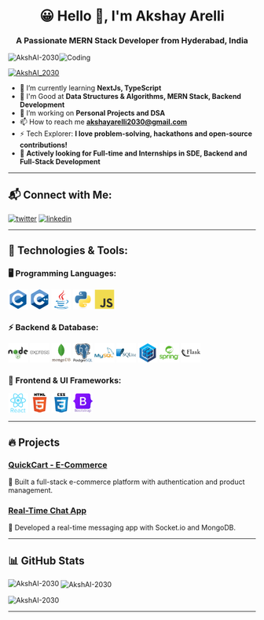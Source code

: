 <h1 align="center">😀 Hello 👋, I'm Akshay Arelli</h1>
<h3 align="center">A Passionate MERN Stack Developer from Hyderabad, India</h3>

<img align="right" alt="Coding" width="400" src="https://media.giphy.com/media/qgQUggAC3Pfv687qPC/giphy.gif">

<p align="left"> <img src="https://komarev.com/ghpvc/?username=AkshAI-2030&label=Profile%20views&color=0e75b6&style=flat" alt="AkshAI-2030" /> </p>

<p align="left"> <a href="https://twitter.com/AkshAI_2030" target="blank"><img src="https://img.shields.io/twitter/follow/AkshAI_2030?logo=twitter&style=for-the-badge" alt="AkshAI_2030" /></a> </p>

- 🌱 I’m currently learning **NextJs, TypeScript**
- 💬 I'm Good at **Data Structures & Algorithms, MERN Stack, Backend Development**
- 🚀 I’m working on **Personal Projects and DSA**
- 📫 How to reach me **akshayarelli2030@gmail.com**
- ⚡ Tech Explorer: **I love problem-solving, hackathons and open-source contributions!**
- 🧐 **Actively looking for Full-time and Internships in SDE, Backend and Full-Stack Development**
---

## 📬 Connect with Me:
<p align="left">
<a href="https://twitter.com/AkshAI_2030" target="blank"><img align="center" src="https://raw.githubusercontent.com/rahuldkjain/github-profile-readme-generator/master/src/images/icons/Social/twitter.svg" alt="twitter" height="30" width="40" /></a>
<a href="https://linkedin.com/in/akshay-arelli-b5476b32a/" target="blank"><img align="center" src="https://raw.githubusercontent.com/rahuldkjain/github-profile-readme-generator/master/src/images/icons/Social/linked-in-alt.svg" alt="linkedin" height="30" width="40" /></a>
</p>

---

## 🚀 Technologies & Tools:
### 🖥️ Programming Languages:
<p align="left">
  <img src="https://raw.githubusercontent.com/devicons/devicon/master/icons/c/c-original.svg" alt="C" width="40" height="40"/>
  <img src="https://raw.githubusercontent.com/devicons/devicon/master/icons/cplusplus/cplusplus-original.svg" alt="C++" width="40" height="40"/>
  <img src="https://raw.githubusercontent.com/devicons/devicon/master/icons/java/java-original.svg" alt="Java" width="40" height="40"/>
  <img src="https://raw.githubusercontent.com/devicons/devicon/master/icons/python/python-original.svg" alt="Python" width="40" height="40"/>
  <img src="https://raw.githubusercontent.com/devicons/devicon/master/icons/javascript/javascript-original.svg" alt="JavaScript" width="40" height="40"/>
</p>

### ⚡ Backend & Database:
<p align="left">
  <img src="https://raw.githubusercontent.com/devicons/devicon/master/icons/nodejs/nodejs-original-wordmark.svg" alt="Node.js" width="40" height="40"/>
  <img src="https://raw.githubusercontent.com/devicons/devicon/master/icons/express/express-original-wordmark.svg" alt="Express.js" width="40" height="40"/>
  <img src="https://raw.githubusercontent.com/devicons/devicon/master/icons/mongodb/mongodb-original-wordmark.svg" alt="MongoDB" width="40" height="40"/>
  <img src="https://raw.githubusercontent.com/devicons/devicon/master/icons/postgresql/postgresql-original-wordmark.svg" alt="PostgreSQL" width="40" height="40"/>
  <img src="https://raw.githubusercontent.com/devicons/devicon/master/icons/mysql/mysql-original-wordmark.svg" alt="MySQL" width="40" height="40"/>
  <img src="https://raw.githubusercontent.com/devicons/devicon/master/icons/sqlite/sqlite-original-wordmark.svg" alt="SQLite" width="40" height="40"/>
  <img src="https://raw.githubusercontent.com/devicons/devicon/master/icons/sequelize/sequelize-original.svg" alt="Sequelize" width="40" height="40"/>
  <img src="https://raw.githubusercontent.com/devicons/devicon/master/icons/spring/spring-original-wordmark.svg" alt="Spring" width="40" height="40"/>
  <img src="https://raw.githubusercontent.com/devicons/devicon/master/icons/flask/flask-original-wordmark.svg" alt="Flask" width="40" height="40"/>
</p>

### 🎨 Frontend & UI Frameworks:
<p align="left">
  <img src="https://raw.githubusercontent.com/devicons/devicon/master/icons/react/react-original-wordmark.svg" alt="React" width="40" height="40"/>
  <img src="https://raw.githubusercontent.com/devicons/devicon/master/icons/html5/html5-original-wordmark.svg" alt="HTML5" width="40" height="40"/>
  <img src="https://raw.githubusercontent.com/devicons/devicon/master/icons/css3/css3-original-wordmark.svg" alt="CSS3" width="40" height="40"/>
  <img src="https://raw.githubusercontent.com/devicons/devicon/master/icons/bootstrap/bootstrap-original-wordmark.svg" alt="Bootstrap" width="40" height="40"/>
</p>

---

## 🔥 Projects
### [QuickCart - E-Commerce](https://github.com/AkshAI-2030/QuickCart-E-commerce-App)
🛒 Built a full-stack e-commerce platform with authentication and product management.

### [Real-Time Chat App](https://real-time-chat-app-frontend-ashen.vercel.app/)
💬 Developed a real-time messaging app with Socket.io and MongoDB.

---

## 📊 GitHub Stats
<p><img align="left" src="https://github-readme-stats.vercel.app/api/top-langs?username=AkshAI-2030&show_icons=true&locale=en&layout=compact" alt="AkshAI-2030" /></p>

<p>&nbsp;<img align="center" src="https://github-readme-stats.vercel.app/api?username=AkshAI-2030&show_icons=true&locale=en" alt="AkshAI-2030" /></p>

<p><img align="center" src="https://github-readme-streak-stats.herokuapp.com/?user=AkshAI-2030&" alt="AkshAI-2030" /></p>

---
